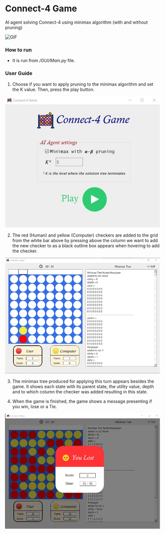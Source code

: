 # Connect-4 Game
AI agent solving Connect-4 using minimax algorithm (with and without pruning)

![GIF](http://i.imgur.com/Ssfp7.gif)

### How to run
- It is run from */GUI/Main.py* file. 

### User Guide
1. Choose if you want to apply pruning to the minimax algorithm and set the K value.
Then, press the play button.

![Main](/readme/Main.jpg)

2. The red (Human) and yellow (Computer) checkers are added to the grid from the
white bar above by pressing above the column we want to add the new checker to
as a black outline box appears when hovering to add the checker.

![Game](/readme/Game.jpg)

3. The minimax tree produced for applying this turn appears besides the game. It
shows each state with its parent state, the utility value, depth and to which column
the checker was added resulting in this state.

4. When the game is finished, the game shows a message presenting if you win, lose or
a Tie.

![EndGame](/readme/Lose.jpg)
